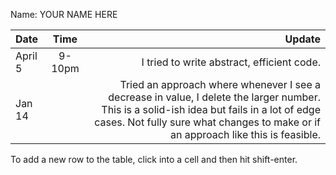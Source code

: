 Name: YOUR NAME HERE

| Date    |  Time  |                                                                                                                                                                                                                          Update |
|:--------|:------:|--------------------------------------------------------------------------------------------------------------------------------------------------------------------------------------------------------------------------------:|
| April 5 | 9-10pm |                                                                                                                                                                                      I tried to write abstract, efficient code. |
| Jan 14  |        | Tried an approach where whenever I see a decrease in value, I delete the larger number. This is a solid-ish idea but fails in a lot of edge cases. Not fully sure what changes to make or if an approach like this is feasible. |


To add a new row to the table, click into a cell and then hit shift-enter.